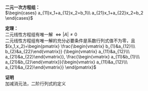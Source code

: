 **二元一次方程组：**  
 $\begin{cases}  
a_{11}x_1+a_{12}x_2=b_1\\\   
a_{21}x_1+a_{22}x_2=b_2  
\end{cases}$   
  
**定理：**  
二元线性方程组有唯一解 $\Leftrightarrow|A|\neq0$   
二元线性方程组有唯一解的充分必要条件是系数行列式值不为零，且  
 $(x_1,x_2)=\begin{pmatrix}  
\frac{\begin{vmatrix}  
b_{1}&a_{12}\\\ b_{2}&a_{22}\end{vmatrix}}  
{\begin{vmatrix}  
a_{11}&a_{12}\\\ a_{21}&a_{22}\end{vmatrix}},  
\frac{\begin{vmatrix}  
a_{11}&b_{1}\\\ a_{21}&b_{2}\end{vmatrix}}{\begin{vmatrix}  
a_{11}&a_{12}\\\ a_{21}&a_{22}\end{vmatrix}}  
\end{pmatrix}$   
  
**证明**  
加减消元法，二阶行列式的定义  
